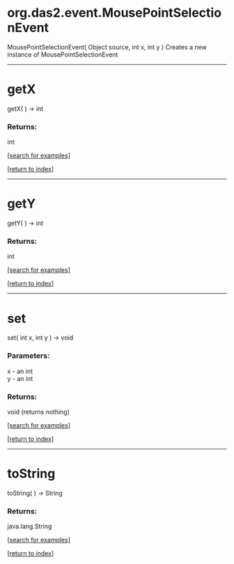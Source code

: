 # org.das2.event.MousePointSelectionEvent
MousePointSelectionEvent( Object source, int x, int y )
Creates a new instance of MousePointSelectionEvent

***
<a name="getX"></a>
# getX
getX(  ) &rarr; int



### Returns:
int


<a href="https://github.com/autoplot/dev/search?q=getX&unscoped_q=getX">[search for examples]</a>

<a href="https://github.com/autoplot/documentation/blob/master/javadoc/index-all.md">[return to index]</a>

***
<a name="getY"></a>
# getY
getY(  ) &rarr; int



### Returns:
int


<a href="https://github.com/autoplot/dev/search?q=getY&unscoped_q=getY">[search for examples]</a>

<a href="https://github.com/autoplot/documentation/blob/master/javadoc/index-all.md">[return to index]</a>

***
<a name="set"></a>
# set
set( int x, int y ) &rarr; void



### Parameters:
x - an int
<br>y - an int

### Returns:
void (returns nothing)


<a href="https://github.com/autoplot/dev/search?q=set&unscoped_q=set">[search for examples]</a>

<a href="https://github.com/autoplot/documentation/blob/master/javadoc/index-all.md">[return to index]</a>

***
<a name="toString"></a>
# toString
toString(  ) &rarr; String



### Returns:
java.lang.String


<a href="https://github.com/autoplot/dev/search?q=toString&unscoped_q=toString">[search for examples]</a>

<a href="https://github.com/autoplot/documentation/blob/master/javadoc/index-all.md">[return to index]</a>


